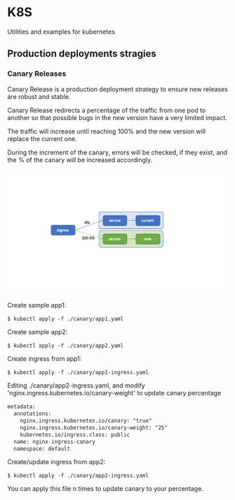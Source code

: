 # K8S

Utilities and examples for kubernetes

## Production deployments stragies 

### Canary Releases

Canary Release is a production deployment strategy to ensure new releases are robust and stable.

Canary Release redirects a percentage of the traffic from one pod to another so that possible bugs in the new version have a very limited impact.

The traffic will increase until reaching 100% and the new version will replace the current one.

During the increment of the canary, errors will be checked, if they exist, and the % of the canary will be increased accordingly.

![Canary](./resources/canary.png)

Create sample app1:

````
$ kubectl apply -f ./canary/app1.yaml
````

Create sample app2:
````
$ kubectl apply -f ./canary/app2.yaml
````

Create ingress from app1:
````
$ kubectl apply -f ./canary/app1-ingress.yaml
````

Editing ./canary/app2-ingress.yaml, and modify 'nginx.ingress.kubernetes.io/canary-weight' to update canary percentage
````
metadata:
  annotations:
    nginx.ingress.kubernetes.io/canary: "true"
    nginx.ingress.kubernetes.io/canary-weight: "25"
    kubernetes.io/ingress.class: public
  name: nginx-ingress-canary
  namespace: default
````

Create/update ingress from app2:
````
$ kubectl apply -f ./canary/app2-ingress.yaml
````

You can apply this file n times to update canary to your percentage.
